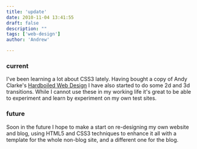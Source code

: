 ```yaml
---
title: 'update'
date: 2010-11-04 13:41:55
draft: false
description: ""
tags: ['web-design']
author: 'Andrew'

---
```


### current

I've been learning a lot about CSS3 lately. Having bought a copy of Andy Clarke's [Hardboiled Web Design](http://hardboiledwebdesign.com/) I have also started to do some 2d and 3d transitions. While I cannot use these in my working life it's great to be able to experiment and learn by experiment on my own test sites.

### future

Soon in the future I hope to make a start on re-designing my own website and blog, using HTML5 and CSS3 techniques to enhance it all with a template for the whole non-blog site, and a different one for the blog.
